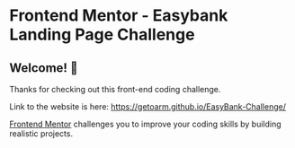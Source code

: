 # Frontend Mentor - Easybank Landing Page Challenge

## Welcome! 👋

Thanks for checking out this front-end coding challenge.

Link to the website is here: https://getoarm.github.io/EasyBank-Challenge/

[Frontend Mentor](https://www.frontendmentor.io) challenges you to improve your coding skills by building realistic projects.
